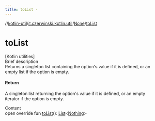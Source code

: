 ```yaml
---
title: toList -
---
```

//[kotlin-util](../../index.md)/[it.czerwinski.kotlin.util](../index.md)/[None](index.md)/[toList](to-list.md)



# toList  
[Kotlin utilities]  
Brief description  
Returns a singleton list containing the option's value if it is defined, or an empty list if the option is empty.  
  


#### Return  
A singleton list returning the option's value if it is defined, or an empty iterator if the option is empty.  
  
  
Content  
open override fun [toList](to-list.md)(): [List](https://kotlinlang.org/api/latest/jvm/stdlib/kotlin.collections/-list/index.html)<[Nothing](https://kotlinlang.org/api/latest/jvm/stdlib/kotlin/-nothing/index.html)>  



